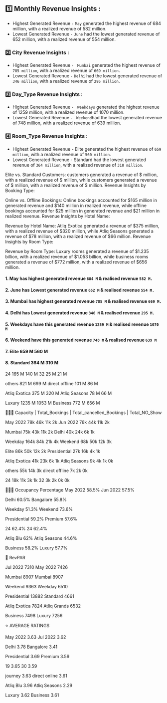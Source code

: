 
## :one: Monthly Revenue Insights :

* Highest Generated Revenue `-` `May` generated the highest revenue of  684 million, with a realized revenue of 582 million.
* Lowest Generated Revenue   `-` `June` had the lowest generated revenue of 652 million, with a realized revenue of 554 million.

### :two: City Revenue Insights :

* Highest Generated Revenue  `-` ` Mumbai` generated the highest revenue of `785 million`, with a realized revenue of `669 million`.
* Lowest Generated Revenue   `-` `Delhi` had the lowest generated revenue of `346 million`, with a realized revenue of `295 million`.

### :three: Day_Type Revenue Insights :

* Highest Generated Revenue   `-` ` Weekdays` generated the highest revenue of 1259 million, with a realized revenue of 1070 million.
* Lowest Generated Revenue   `-` `  Weekend `had the lowest generated revenue of 748 million, with a realized revenue of 639 million.

### :four: Room_Type Revenue Insights :

* Highest Generated Revenue - Elite generated the highest revenue of `659 million`, with a realized revenue of `560 million.`
* Lowest Generated Revenue  -  Standard had the lowest generated revenue of `364 million`, with a realized revenue of `310 million`.


Elite vs. Standard Customers:  customers generated a revenue of $ million, with a realized revenue of $ million, while  customers generated a revenue of $ million, with a realized revenue of $ million.
Revenue Insights by Booking Type:

Online vs. Offline Bookings: Online bookings accounted for $165 million in generated revenue and $140 million in realized revenue, while offline bookings accounted for $25 million in generated revenue and $21 million in realized revenue.
Revenue Insights by Hotel Name:

Revenue by Hotel Name: Atliq Exotica generated a revenue of $375 million, with a realized revenue of $320 million, while Atliq Seasons generated a revenue of $78 million, with a realized revenue of $66 million.
Revenue Insights by Room Type:

Revenue by Room Type: Luxury rooms generated a revenue of $1.235 billion, with a realized revenue of $1.053 billion, while business rooms generated a revenue of $772 million, with a realized revenue of $656 million.











#### 1. May has highest generated revenue ``684 M`` & realised revenue ``582 M.``
#### 2. June has Lowest generated revenue ``652 M`` & realised revenue `554 M.`


#### 3. Mumbai has highest generated revenue `785 M` & realised revenue `669 M.`
#### 4. Delhi has Lowest generated revenue `346 M` & realised revenue `295 M.`

#### 5. Weekdays have this 	generated revenue `1259 M`	& realised revenue `1070 M`
#### 6. Weekend	have this 	generated revenue  `748 M`	& realised revenue  `639 M`

#### 7. Elite	659 M	560 M
#### 8. Standard	364 M	310 M

24	165 M	140 M
32	25 M	21 M

others	821 M	699 M
direct offline	101 M	86 M

Atliq Exotica	375 M	320 M
Atliq Seasons	78 M	66 M

Luxury	1235 M	1053 M
Business	772 M	656 M

🧑‍🤝‍🧑 Capacity | Total_Bookings | Total_cancelled_Bookings | Total_NO_Show


May 2022	78k	46k	11k	2k
Jun 2022	76k	44k	11k	2k

Mumbai	75k	43k	11k	2k
Delhi	40k	24k	6k	1k

Weekday	164k	84k	21k	4k
Weekend	68k	50k	12k	3k

Elite	86k	50k	12k	2k
Presidential	27k	16k	4k	1k

Atliq Exotica	41k	23k	6k	1k
Atliq Seasons	9k	4k	1k	0k

others	55k	14k	3k
direct offline	7k	2k	0k

24	18k	11k	3k	1k
32	3k	2k	0k	0k

🧑‍🤝‍🧑 Occupancy Percentage
May 2022	58.5%
Jun 2022	57.5%

Delhi	60.5%
Bangalore	55.8%

Weekday	51.3%
Weekend	73.6%

Presidential	59.2%
Premium	57.6%

24	62.4%
24	62.4%

Atliq Blu	62%
Atliq Seasons	44.6%

Business	58.2%
Luxury	57.7%

🔲 RevPAR

Jul 2022	7310
May 2022	7426

Mumbai	8907
Mumbai	8907

Weekend	9363
Weekday	6510

Presidential	13882
Standard	4661

Atliq Exotica	7824
Atliq Grands	6532

Business	7498
Luxury	7256

⭐ AVERAGE RATINGS


May 2022	3.63
Jul 2022	3.62

Delhi	3.78
Bangalore	3.41

Presidential	3.69
Premium	3.59

19	3.65
30	3.59

journey	3.63
direct online	3.61

Atliq Blu	3.96
Atliq Seasons	2.29

Luxury	3.62
Business	3.61
